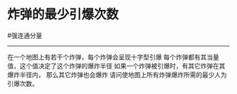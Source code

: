 # 炸弹的最少引爆次数

#强连通分量 

---


在一个地图上有若干个炸弹，每个炸弹会呈现十字型引爆
每个炸弹都有其当量值，这个值决定了这个炸弹的爆炸半径
如果一个炸弹被引爆时，有其它炸弹在其爆炸半径内，
那么其它炸弹也会爆炸
请问使地图上所有炸弹爆炸所需的最少人为引爆次数。